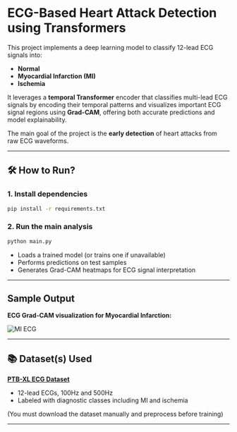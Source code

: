 # ECG-Based Heart Attack Detection using Transformers

This project implements a deep learning model to classify 12-lead ECG signals into:
- **Normal**
- **Myocardial Infarction (MI)**
- **Ischemia**

It leverages a **temporal Transformer** encoder that classifies multi-lead ECG signals by encoding their temporal patterns and visualizes important ECG signal regions using **Grad-CAM**, offering both accurate predictions and model explainability.

The main goal of the project is the **early detection** of heart attacks from raw ECG waveforms.

---

## 🛠️ How to Run?

### 1. Install dependencies

```bash
pip install -r requirements.txt
```

### 2. Run the main analysis

```bash
python main.py
```

- Loads a trained model (or trains one if unavailable)
- Performs predictions on test samples
- Generates Grad-CAM heatmaps for ECG signal interpretation

---

##  Sample Output

**ECG Grad-CAM visualization for Myocardial Infarction:**

![MI ECG](dataplots/mi_ecg_analysis.png)

---

## 📚 Dataset(s) Used

**[PTB-XL ECG Dataset](https://physionet.org/content/ptb-xl/1.0.3/)**  
- 12-lead ECGs, 100Hz and 500Hz  
- Labeled with diagnostic classes including MI and ischemia

(You must download the dataset manually and preprocess before training)

---
